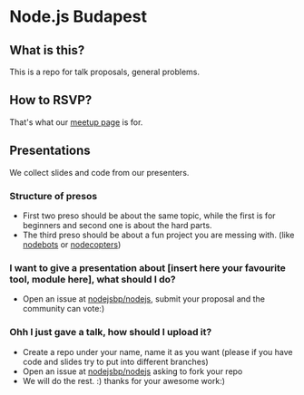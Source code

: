 Node.js Budapest
==========

What is this?
------------

This is a repo for talk proposals, general problems.

How to RSVP?
------------
That's what our [meetup page](http://www.meetup.com/nodejsbp/) is for.


Presentations
-----------
We collect slides and code from our presenters.

### Structure of presos

- First two preso should be about the same topic, while the first is for beginners and second one is about the hard parts.
- The third preso should be about a fun project you are messing with. (like [nodebots](http://nodebots.io/) or [nodecopters](http://nodecopter.com/))

### I want to give a presentation about [insert here your favourite tool, module here], what should I do?

- Open an issue at [nodejsbp/nodejs](https://github.com/nodejsbp/nodejsbp/issues/new), submit your proposal and the community can vote:)

### Ohh I just gave a talk, how should I upload it?

- Create a repo under your name, name it as you want (please if you have code and slides try to put into different branches)
- Open an issue at [nodejsbp/nodejs](https://github.com/nodejsbp/nodejsbp/issues/new) asking to fork your repo
- We will do the rest. :) thanks for your awesome work:)
